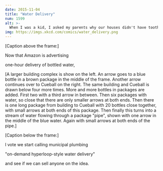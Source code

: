 ```yaml
---
date: 2015-11-04
title: "Water Delivery"
num: 1599
alt: >-
  When I was a kid, I asked my parents why our houses didn't have toothpaste pipes in addition to water ones. I'm strangely pleased to see Amazon thinking the same way.
img: https://imgs.xkcd.com/comics/water_delivery.png
---
```

[Caption above the frame:]

Now that Amazon is advertising

one-hour delivery of bottled water,

[A larger building complex is show on the left. An arrow goes to a blue bottle in a brown package in the middle of the frame. Another arrow continues over to Cueball on the right. The same building and Cueball is drawn below four more times. More and more bottles in packages are added. First two with a third arrow in between. Then six packages with water, so close that there are only smaller arrows at both ends. Then there is one long package from building to Cueball with 20 bottles close together, with small arrows at both ends of this package. Then finally this turns into a stream of water flowing through a package "pipe", shown with one arrow in the middle of the blue water. Again with small arrows at both ends of the pipe.]

[Caption below the frame:]

I vote we start calling municipal plumbing

"on-demand hyperloop-style water delivery"

and see if we can sell anyone on the idea.